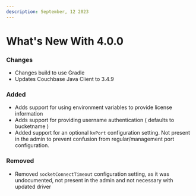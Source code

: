 ```yaml
---
description: September, 12 2023
---
```


# What's New With 4.0.0

### Changes
* Changes build to use Gradle
* Updates Couchbase Java Client to 3.4.9

### Added
* Adds support for using environment variables to provide license information
* Adds support for providing username authentication ( defaults to bucketname )
* Added support for an optional `kvPort` configuration setting.  Not present in the admin to prevent confusion from regular/management port configuration.

### Removed
* Removed `socketConnectTimeout` configuration setting, as it was undocumented, not present in the admin and not necessary with updated driver